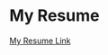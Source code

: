 # My Resume

[ My Resume Link ](https://github.com/shubhanshurav/My-Resume/blob/master/My-Resume/index.html)
